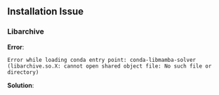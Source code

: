 ## Installation Issue

### Libarchive

**Error**:

`Error while loading conda entry point: conda-libmamba-solver (libarchive.so.X: cannot open shared object file: No such file or directory)`

**Solution**: 
